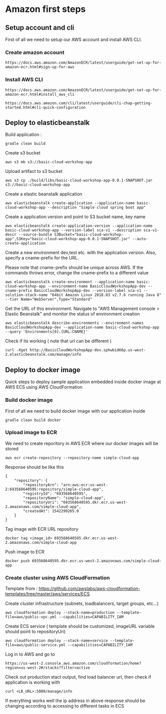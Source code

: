# Amazon first steps
            
## Setup account and cli  

First of all we need to setup our AWS account and install AWS CLI. 

### Create amazon account

	https://docs.aws.amazon.com/AmazonECR/latest/userguide/get-set-up-for-amazon-ecr.html#sign-up-for-aws

### Install AWS CLI         

 	https://docs.aws.amazon.com/AmazonECR/latest/userguide/get-set-up-for-amazon-ecr.html#install_aws_cli 
 	
 	https://docs.aws.amazon.com/cli/latest/userguide/cli-chap-getting-started.html#cli-quick-configuration 

## Deploy to elasticbeanstalk

Build application :

	gradle clean build
	

Create s3 bucket 

	aws s3 mb s3://basic-cloud-workshop-app


Upload artifact to s3 bucket

	aws s3 cp ./build/libs/basic-cloud-workshop-app-0.0.1-SNAPSHOT.jar s3://basic-cloud-workshop-app

Create a elastic beanstalk application
	
	aws elasticbeanstalk create-application --application-name basic-cloud-workshop-app --description "Simple cloud spring boot app"

Create a application version and point to S3 bucket name, key name

	aws elasticbeanstalk create-application-version --application-name basic-cloud-workshop-app --version-label sca-v1 --description sca-v1-descr --source-bundle S3Bucket="basic-cloud-workshop-app",S3Key="basic-cloud-workshop-app-0.0.1-SNAPSHOT.jar" --auto-create-application

Create a new environment dev,test etc. with the application version. Also, specify a cname-prefix for the URL.

Please note that cname-prefix should be unique across AWS. If the commands throws error, change the cname-prefix to a different value

	aws elasticbeanstalk create-environment --application-name basic-cloud-workshop-app --environment-name BasicCloudWorkshopApp-dev --cname-prefix BasicCloudWorkshopApp-dev --version-label sca-v1 --solution-stack-name "64bit Amazon Linux 2018.03 v2.7.6 running Java 8" --tier Name="WebServer",Type="Standard"

Get the URL of this environment. Navigate to "AWS Management console > Elastic Beanstalk" and monitor the status of environment creation

	aws elasticbeanstalk describe-environments --environment-names BasicCloudWorkshopApp-dev --application-name basic-cloud-workshop-app --query 'Environments[0].{URL:CNAME}'

Check if its working ( note that url can be different )

	curl -Xget http://BasicCloudWorkshopApp-dev.sphwbid66p.us-west-2.elasticbeanstalk.com/manage/info


            
## Deploy to docker image 

Quick steps to deploy sample application embedded inside docker image at AWS ECS using AWS CloudFormation


### Build docker image 

First of all we need to build docker image with our application inside 

	gradle clean build docker
		

### Upload image to ECR

We need to create reporitory in AWS ECR where our docker images will be stored

	aws ecr create-repository --repository-name simple-cloud-app
	
Response should be like this 

	{
        "repository": {
            "repositoryArn": "arn:aws:ecr:us-west-2:693568640595:repository/simple-cloud-app",
            "registryId": "693568640595",
            "repositoryName": "simple-cloud-app",
            "repositoryUri": "693568640595.dkr.ecr.us-west-2.amazonaws.com/simple-cloud-app",
            "createdAt": 1542299265.0
        }
    }	
	
Tag image with ECR URL repository

	docker tag <image_id> 693568640595.dkr.ecr.us-west-2.amazonaws.com/simple-cloud-app
	

Push image to ECR

	docker push 693568640595.dkr.ecr.us-west-2.amazonaws.com/simple-cloud-app
	

### Create cluster using AWS CloudFormation 

Template from : https://github.com/awslabs/aws-cloudformation-templates/tree/master/aws/services/ECS 

Create cluster infrastructure (subnets, loadbalancers, target groups, etc...)

	aws cloudformation deploy --stack-name=production --template-file=aws/public-vpc.yml --capabilities=CAPABILITY_IAM
	
Create ECS service ( template should be customized, imageURL variable should point to repositoryUri)

	aws cloudformation deploy --stack-name=service --template-file=aws/public-service.yml --capabilities=CAPABILITY_IAM 


Log in to AWS and go to 

	https://us-west-2.console.aws.amazon.com/cloudformation/home?region=us-west-2#/stacks?filter=active
	
Check out production stact output, find load balancer url, then check if application is working with 

	curl <LB_URL>:5000/manage/info


If everything works well the ip address in above response should be changing according to accessing to different tasks in ECS	

